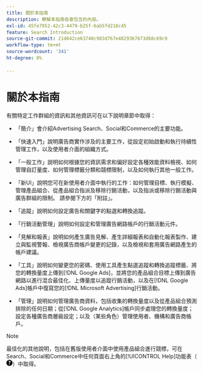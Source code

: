 ```yaml
---
title: 關於本指南
description: 瞭解本指南各章包含的內容。
exl-id: 45fe7952-42c3-4479-b25f-6ab5fd218c45
feature: Search Introduction
source-git-commit: 21d642ce63740c983d767e4829367673d68c69c9
workflow-type: tm+mt
source-wordcount: '341'
ht-degree: 0%

---
```


# 關於本指南

有關特定工作群組的資訊和其他資訊可在以下說明章節中取得：

* 「簡介」會介紹Advertising Search、Social和Commerce的主要功能。

* 「快速入門」說明廣告商實作涉及的主要工作，從設定初始啟動和執行持續性管理工作，以及使用者介面的組織方式。

* 「一般工作」說明如何根據您的資訊需求和偏好設定各種效能資料檢視、如何管理自訂量度、如何管理標籤分類和競標限制，以及如何執行其他一般工作。

* 「新UI」說明您可在新使用者介面中執行的工作：如何管理目標、執行模擬、管理產品組合、從產品組合指派及移除行銷活動，以及指派或移除行銷活動與廣告群組的限制。 請參閱下方的「附註」。

* 「追蹤」說明如何設定廣告和關鍵字的點選和轉換追蹤。

* 「行銷活動管理」說明如何設定和管理廣告網路帳戶的行銷活動元件。

* 「見解和報表」說明如何產生廣告見解、產生詳細報表和自動化報表製作、建立與監視警報、檢視廣告商帳戶變更的記錄，以及檢視和套用廣告網路產生的帳戶建議。

* 「工具」說明如何變更您的密碼、使用工具產生點選追蹤和轉換追蹤標籤、將您的轉換量度上傳到[!DNL Google Ads]，並將您的產品組合目標上傳到廣告網路以進行混合最佳化、上傳量度以追蹤行銷活動，以及在[!DNL Google Ads]帳戶中復寫您的[!DNL Microsoft Advertising]行銷活動。

* 「管理」說明如何管理廣告商資料，包括收集的轉換量度以及從產品組合預測排除的任何日期；從[!DNL Google Analytics]帳戶同步處理您的轉換量度；設定各種廣告商層級設定；以及（某些角色）管理使用者、機構和廣告商帳戶。

>[!NOTE]
>
>最佳化的其他說明，包括在舊版使用者介面中使用產品組合進行競標，可在Search、Social和Commerce中任何頁面右上角的[!UICONTROL Help]功能表（![說明功能表](/help/search-social-commerce/assets/help-main-menu.png "說明功能表")）中取得。
